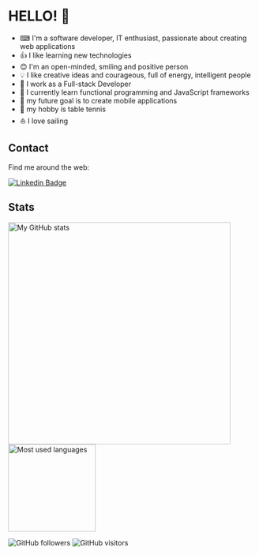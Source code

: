 # HELLO! 👋

- ⌨ I'm a software developer, IT enthusiast, passionate about creating web applications
- 👍 I like learning new technologies
- 😊 I'm an open-minded, smiling and positive person
- 💡 I like creative ideas and courageous, full of energy, intelligent people
- 🤝 I work as a Full-stack Developer
- 🌱 I currently learn functional programming and JavaScript frameworks
- 🎯 my future goal is to create mobile applications
- 🏓 my hobby is table tennis
- ⛵ I love sailing

## Contact
Find me around the web:

[![Linkedin Badge](https://img.shields.io/badge/LinkedIn-Karol%20Skolasiński-blue?style=flat-square&logo=linkedin&logoColor=white&link=https://www.linkedin.com/in/karolskolasinski/)](https://www.linkedin.com/in/karolskoalsinski/)


## Stats
<div>
<img src="https://github-readme-stats.vercel.app/api?username=karolskolasinski&theme=buefy&count_private=true" alt="My GitHub stats" width="450px">
<img src = "https://github-readme-stats-git-master.zephirorb.vercel.app/api/top-langs/?username=karolskolasinski&hide=erlang,shell,dockerfile,handlebars&theme=buefy&layout=compact&count_private=true" alt="Most used languages" height="177px">
</div>

![GitHub followers](https://img.shields.io/github/followers/karolskolasinski?color=white&label=followers&logo=github) 
![GitHub visitors](https://visitor-badge.laobi.icu/badge?page_id=karolskolasinski)
